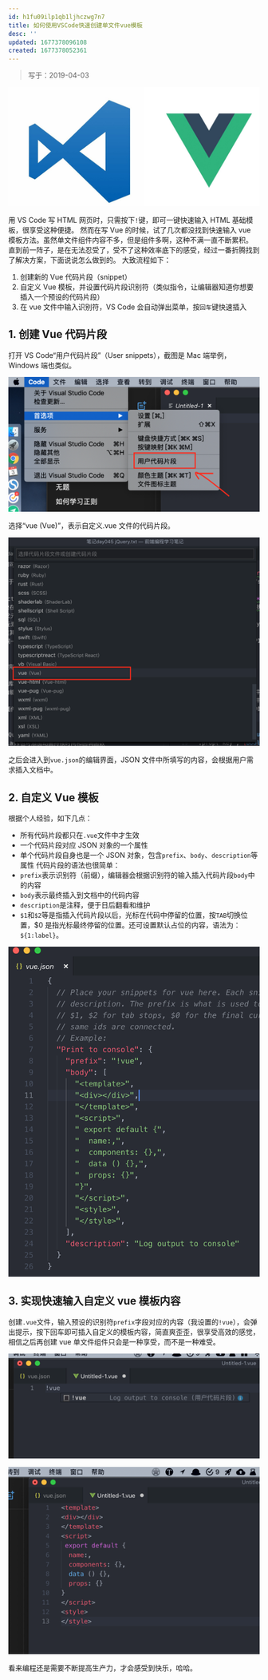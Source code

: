 ```yaml
---
id: h1fu09ilp1qb1ljhczwg7n7
title: 如何使用VSCode快速创建单文件vue模板
desc: ''
updated: 1677378096108
created: 1677378052361
---
```


> 写于：2019-04-03

![](/assets/images/2023-02-26-10-21-04.png)

用 VS Code 写 HTML 网页时，只需按下`!`键，即可一键快速输入 HTML 基础模板，很享受这种便捷。
然而在写 Vue 的时候，试了几次都没找到快速输入 vue 模板方法。虽然单文件组件内容不多，但是组件多啊，这种不满一直不断累积。
直到前一阵子，是在无法忍受了，受不了这种效率底下的感受，经过一番折腾找到了解决方案，下面说说怎么做到的。
大致流程如下：

1. 创建新的 Vue 代码片段（snippet）
2. 自定义 Vue 模板，并设置代码片段识别符（类似指令，让编辑器知道你想要插入一个预设的代码片段）
3. 在 vue 文件中输入识别符，VS Code 会自动弹出菜单，按`回车`键快速插入

## 1. 创建 Vue 代码片段

打开 VS Code“用户代码片段”（User snippets），截图是 Mac 端举例，Windows 端也类似。

![](/assets/images/2023-02-26-10-21-11.png)

选择“vue (Vue)”，表示自定义.vue 文件的代码片段。

![](/assets/images/2023-02-26-10-21-16.png)

之后会进入到`vue.json`的编辑界面，JSON 文件中所填写的内容，会根据用户需求插入文档中。

## 2. 自定义 Vue 模板

根据个人经验，如下几点：

- 所有代码片段都只在`.vue`文件中才生效
- 一个代码片段对应 JSON 对象的一个属性
- 单个代码片段自身也是一个 JSON 对象，包含`prefix`、`body`、`description`等属性
  代码片段的语法也很简单：
- `prefix`表示识别符（前缀），编辑器会根据识别符的输入插入代码片段`body`中的内容
- `body`表示最终插入到文档中的代码内容
- `description`是注释，便于日后翻看和维护
- `$1`和`$2`等是指插入代码片段以后，光标在代码中停留的位置，按`TAB`切换位置，\$0 是指光标最终停留的位置。还可设置默认占位的内容，语法为：`${1:label}`。

![](/assets/images/2023-02-26-10-21-22.png)

## 3. 实现快速输入自定义 vue 模板内容

创建`.vue`文件，输入预设的识别符`prefix`字段对应的内容（我设置的`!vue`），会弹出提示，按下回车即可插入自定义的模板内容，简直爽歪歪，很享受高效的感觉，相信之后再创建 vue 单文件组件只会是一种享受，而不是一种难受。

![](/assets/images/2023-02-26-10-21-30.png)

![](/assets/images/2023-02-26-10-21-35.png)

看来编程还是需要不断提高生产力，才会感受到快乐，哈哈。
